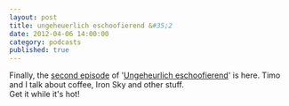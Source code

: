 ```yaml
---
layout: post
title: ungeheuerlich eschoofierend &#35;2
date: 2012-04-06 14:00:00
category: podcasts
published: true
---
```

Finally, the [second episode](http://ue.buzzsprout.com/episodes/converted/45535.mp3) of '[Ungeheurlich eschoofierend](http://blog.timmschoof.com/podcast/)' is here. Timo and I talk about coffee, Iron Sky and other stuff.  
Get it while it's hot!
